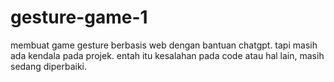 # gesture-game-1
membuat game gesture berbasis web dengan bantuan chatgpt. tapi masih ada kendala pada projek. entah itu kesalahan pada code atau hal lain, masih sedang diperbaiki.
